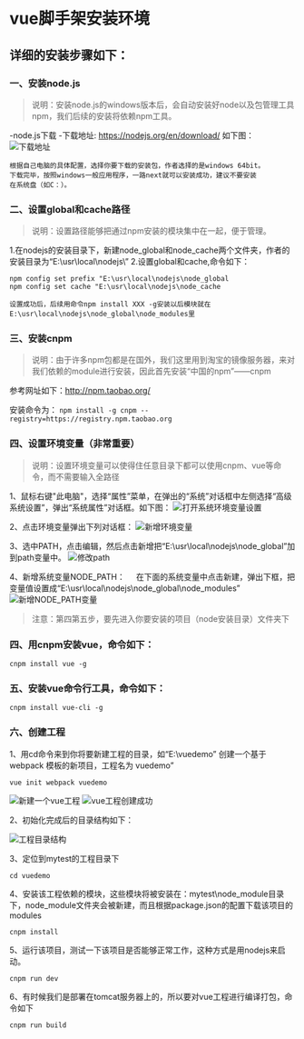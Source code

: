 # vue脚手架安装环境

## 详细的安装步骤如下：

### 一、安装node.js

>说明：安装node.js的windows版本后，会自动安装好node以及包管理工具npm，我们后续的安装将依赖npm工具。

-node.js下载
  -下载地址: <https://nodejs.org/en/download/> 如下图：
![下载地址](images/vuecli-settins-01.png)

    根据自己电脑的具体配置，选择你要下载的安装包，作者选择的是windows 64bit。
    下载完毕，按照windows一般应用程序，一路next就可以安装成功，建议不要安装
    在系统盘（如C：）。

### 二、设置global和cache路径

>说明：设置路径能够把通过npm安装的模块集中在一起，便于管理。

1.在nodejs的安装目录下，新建node_global和node_cache两个文件夹，作者的安装目录为“E:\usr\local\nodejs\”
2.设置global和cache,命令如下：
```
npm config set prefix "E:\usr\local\nodejs\node_global
npm config set cache "E:\usr\local\nodejs\node_cache
```
    设置成功后，后续用命令npm install XXX -g安装以后模块就在
    E:\usr\local\nodejs\node_global\node_modules里

### 三、安装cnpm

>说明：由于许多npm包都是在国外，我们这里用到淘宝的镜像服务器，来对我们依赖的module进行安装，因此首先安装“中国的npm”——cnpm

参考网址如下：<http://npm.taobao.org/>

安装命令为：
`npm install -g cnpm --registry=https://registry.npm.taobao.org`

### 四、设置环境变量（非常重要）

>说明：设置环境变量可以使得住任意目录下都可以使用cnpm、vue等命令，而不需要输入全路径

1、鼠标右键"此电脑"，选择“属性”菜单，在弹出的“系统”对话框中左侧选择“高级系统设置”，弹出“系统属性”对话框。如下图：
![打开系统环境变量设置](images/vuecli-settins-02.png)

2、点击环境变量弹出下列对话框：
![新增环境变量](/images/2019/03/新增环境变量.png)

3、选中PATH，点击编辑，然后点击新增把“E:\usr\local\nodejs\node_global”加到path变量中。
![修改path](images/2019/03/修改path.png)

4、新增系统变量NODE_PATH：
   &nbsp;&nbsp;&nbsp;&nbsp;在下面的系统变量中点击新建，弹出下框，把变量值设置成“E:\usr\local\nodejs\node_global\node_modules”
![新增NODE_PATH变量](images/2019/03/新增node-path变量.png)

>注意：第四第五步，要先进入你要安装的项目（node安装目录）文件夹下

### 四、用cnpm安装vue，命令如下：
```
cnpm install vue -g
```
### 五、安装vue命令行工具，命令如下：
```
cnpm install vue-cli -g
```
### 六、创建工程
1、用cd命令来到你将要新建工程的目录，如“E:\vuedemo”
创建一个基于 webpack 模板的新项目，工程名为 vuedemo”
```
vue init webpack vuedemo
```
![新建一个vue工程](images/2019/03/tt.png)
![vue工程创建成功](images/2019/03/tt2.png)

2、初始化完成后的目录结构如下：

![工程目录结构](images/2019/03/工程目录结构.png)

3、定位到mytest的工程目录下
```
cd vuedemo
```
4、安装该工程依赖的模块，这些模块将被安装在：mytest\node_module目录下，node_module文件夹会被新建，而且根据package.json的配置下载该项目的modules
```
cnpm install
```
5、运行该项目，测试一下该项目是否能够正常工作，这种方式是用nodejs来启动。

```
cnpm run dev
```
6、有时候我们是部署在tomcat服务器上的，所以要对vue工程进行编译打包，命令如下
```
cnpm run build
```

